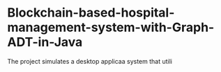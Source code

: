 # Blockchain-based-hospital-management-system-with-Graph-ADT-in-Java
The project simulates a desktop applicaa system that utili
